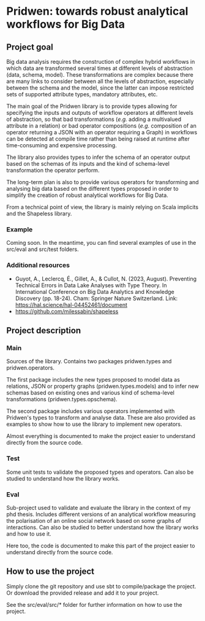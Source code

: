 # Pridwen: towards robust analytical workflows for Big Data

## Project goal

Big data analysis requires the construction of complex hybrid workflows in which data are transformed several times at different levels of abstraction (data, schema, model). These transformations are complex because there are many links to consider between all the levels of abstraction, especially between the schema and the model, since the latter can impose restricted sets of supported attribute types, mandatory attributes, etc. 

The main goal of the Pridwen library is to provide types allowing for specifying the inputs and outputs of workflow operators at different levels of abstraction, so that bad transformations (*e.g.* adding a multivalued attribute in a relation) or bad operator compositions (*e.g.* composition of an operator returning a JSON with an operator requiring a Graph) in workflows can be detected at compile time rather than being raised at runtime after time-consuming and expensive processing.

The library also provides types to infer the schema of an operator output based on the schemas of its inputs and the kind of schema-level transformation the operator perform. 

The long-term plan is also to provide various operators for transforming and analysing big data based on the different types proposed in order to simplify the creation of robust analytical workflows for Big Data.

From a technical point of view, the library is mainly relying on Scala implicits and the Shapeless library.

### Example

Coming soon. In the meantime, you can find several examples of use in the src/eval and src/test folders.


### Additional resources
- Guyot, A., Leclercq, É., Gillet, A., & Cullot, N. (2023, August). Preventing Technical Errors in Data Lake Analyses with Type Theory. In International Conference on Big Data Analytics and Knowledge Discovery (pp. 18-24). Cham: Springer Nature Switzerland. Link: https://hal.science/hal-04452461/document
- https://github.com/milessabin/shapeless

## Project description

### Main

Sources of the library. Contains two packages pridwen.types and pridwen.operators.

The first package includes the new types proposed to model data as relations, JSON or property graphs (pridwen.types.models) and to infer new schemas based on existing ones and various kind of schema-level transformations (pridwen.types.opschema).

The second package includes various operators implemented with Pridwen's types to transform and analyse data. These are also provided as examples to show how to use the library to implement new operators. 

Almost everything is documented to make the project easier to understand directly from the source code. 

### Test

Some unit tests to validate the proposed types and operators. Can also be studied to understand how the library works.

### Eval

Sub-project used to validate and evaluate the library in the context of my phd thesis. Includes different versions of an analytical workflow measuring the polarisation of an online social network based on some graphs of interactions. Can also be studied to better understand how the library works and how to use it.

Here too, the code is documented to make this part of the project easier to understand directly from the source code. 

## How to use the project

Simply clone the git repository and use sbt to compile/package the project. Or download the provided release and add it to your project.

See the src/eval/src/* folder for further information on how to use the project.